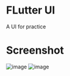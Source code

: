 # FLutter UI

A UI for practice

# Screenshot

![image](https://github.com/user-attachments/assets/199c7bac-bd72-43bc-8efa-3d8f82562d70)
![image](https://github.com/user-attachments/assets/3d4649c3-c856-49e5-babd-f57d48a40dd0)

